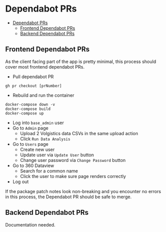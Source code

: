 # Dependabot PRs
- [Dependabot PRs](#dependabot-prs)
  - [Frontend Dependabot PRs](#frontend-dependabot-prs)
  - [Backend Dependabot PRs](#backend-dependabot-prs)

## Frontend Dependabot PRs
As the client facing part of the app is pretty minimal, this process should cover most frontend dependabot PRs.

- Pull dependabot PR
```
gh pr checkout [prNumber]
```

- Rebuild and run the container
```
docker-compose down -v
docker-compose build
docker-compose up
```

- Log into `base_admin` user
- Go to `Admin` page
  - Upload 2 Volgistics data CSVs in the same upload action
  - Click `Run Data Analysis`
- Go to `Users` page
  - Create new user
  - Update user via `Update User` button
  - Change user password via `Change Password` button
- Go to 360 Dataview
  - Search for a common name
  - Click the user to make sure page renders correctly
- Log out

If the package patch notes look non-breaking and you encounter no errors in this process, the Dependabot PR should be safe to merge.

## Backend Dependabot PRs
Documentation needed.
